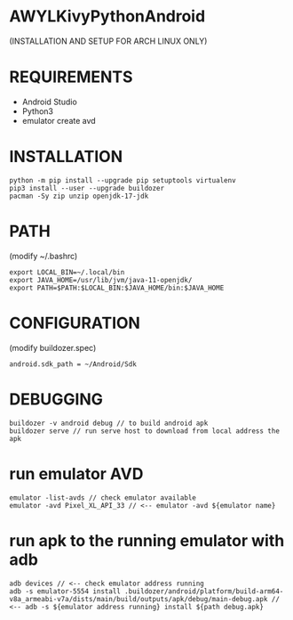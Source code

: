 # AWYLKivyPythonAndroid 

(INSTALLATION AND SETUP FOR ARCH LINUX ONLY)

# REQUIREMENTS

- Android Studio
- Python3
- emulator create avd

# INSTALLATION
```
python -m pip install --upgrade pip setuptools virtualenv
pip3 install --user --upgrade buildozer 
pacman -Sy zip unzip openjdk-17-jdk
```
# PATH

(modify ~/.bashrc)

```
export LOCAL_BIN=~/.local/bin
export JAVA_HOME=/usr/lib/jvm/java-11-openjdk/
export PATH=$PATH:$LOCAL_BIN:$JAVA_HOME/bin:$JAVA_HOME
```

# CONFIGURATION
(modify buildozer.spec)
```
android.sdk_path = ~/Android/Sdk
```

# DEBUGGING

```
buildozer -v android debug // to build android apk
buildozer serve // run serve host to download from local address the apk
```

# run emulator AVD

```
emulator -list-avds // check emulator available
emulator -avd Pixel_XL_API_33 // <-- emulator -avd ${emulator name}
```

# run apk to the running emulator with adb

```
adb devices // <-- check emulator address running
adb -s emulator-5554 install .buildozer/android/platform/build-arm64-v8a_armeabi-v7a/dists/main/build/outputs/apk/debug/main-debug.apk // <-- adb -s ${emulator address running} install ${path debug.apk}
```
